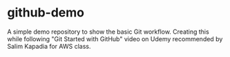 # github-demo
A simple demo repository to show the basic Git workflow.  Creating this while following "Git Started with GitHub" video on Udemy recommended by Salim Kapadia for AWS class.  
